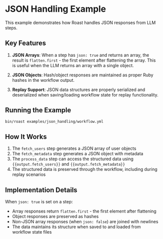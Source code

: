# JSON Handling Example

This example demonstrates how Roast handles JSON responses from LLM steps.

## Key Features

1. **JSON Arrays**: When a step has `json: true` and returns an array, the result is `flatten.first` - the first element after flattening the array. This is useful when the LLM returns an array with a single object.

2. **JSON Objects**: Hash/object responses are maintained as proper Ruby hashes in the workflow output.

3. **Replay Support**: JSON data structures are properly serialized and deserialized when saving/loading workflow state for replay functionality.

## Running the Example

```bash
bin/roast examples/json_handling/workflow.yml
```

## How It Works

1. The `fetch_users` step generates a JSON array of user objects
2. The `fetch_metadata` step generates a JSON object with metadata
3. The `process_data` step can access the structured data using `{{output.fetch_users}}` and `{{output.fetch_metadata}}`
4. The structured data is preserved through the workflow, including during replay scenarios

## Implementation Details

When `json: true` is set on a step:
- Array responses return `flatten.first` - the first element after flattening
- Object responses are preserved as hashes
- Non-JSON array responses (when `json: false`) are joined with newlines
- The data maintains its structure when saved to and loaded from workflow state files